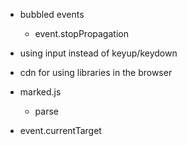 - bubbled events

  - event.stopPropagation

- using input instead of keyup/keydown

- cdn for using libraries in the browser

- marked.js

  - parse

- event.currentTarget
